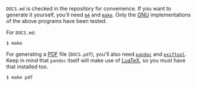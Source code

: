 <!-- Copyright 2025, pan (pan_@disroot.org) -->
<!-- SPDX-License-Identifier: MIT-0 -->

`DOCS.md` is checked in the repository for convenience. If you want to generate
it yourself, you'll need [`m4`](https://en.wikipedia.org/wiki/M4_(computer_language)) and [`make`](https://en.wikipedia.org/wiki/Make_(software)). Only the [GNU](https://www.gnu.org/software/software.html) implementations of the above programs have been tested.

For `DOCS.md`:
```console
$ make
```

For generating a [PDF](https://en.wikipedia.org/wiki/PDF) file (`DOCS.pdf`), you'll also need [`pandoc`](https://pandoc.org/) and [`exiftool`](https://exiftool.org/). Keep in mind that `pandoc` itself will make use of [LuaTeX](https://www.luatex.org/), so you must have that installed too.
```console
$ make pdf
```
